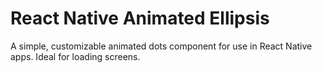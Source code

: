 # React Native Animated Ellipsis
A simple, customizable animated dots component for use in React Native apps. Ideal for loading screens.
